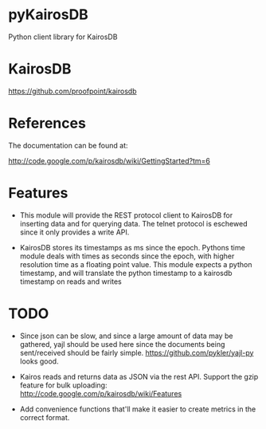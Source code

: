 pyKairosDB
==========

Python client library for KairosDB


KairosDB
========

https://github.com/proofpoint/kairosdb

References
==========

The documentation can be found at:

http://code.google.com/p/kairosdb/wiki/GettingStarted?tm=6

Features
========

* This module will provide the REST protocol client to KairosDB for
  inserting data and for querying data.  The telnet protocol is
  eschewed since it only provides a write API.

* KairosDB stores its timestamps as ms since the epoch.  Pythons time
  module deals with times as seconds since the epoch, with higher
  resolution time as a floating point value.  This module expects a
  python timestamp, and will translate the python timestamp to a
  kairosdb timestamp on reads and writes


TODO
====
* Since json can be slow, and since a large amount of data may be
  gathered, yajl should be used here since the documents being
  sent/received should be fairly
  simple. https://github.com/pykler/yajl-py looks good.

* Kairos reads and returns data as JSON via the rest API.  Support the
  gzip feature for bulk uploading: http://code.google.com/p/kairosdb/wiki/Features

* Add convenience functions that'll make it easier to create metrics
  in the correct format.